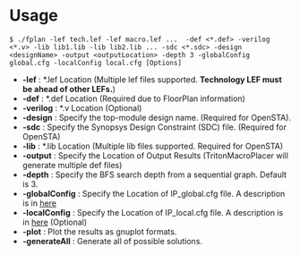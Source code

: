 # Usage

    $ ./fplan -lef tech.lef -lef macro.lef ...  -def <*.def> -verilog <*.v> -lib lib1.lib -lib lib2.lib ... -sdc <*.sdc> -design <designName> -output <outputLocation> -depth 3 -globalConfig global.cfg -localConfig local.cfg [Options]

* __-lef__ : \*.lef Location (Multiple lef files supported. __Technology LEF must be ahead of other LEFs.__)
* __-def__ : \*.def Location (Required due to FloorPlan information)
* __-verilog__ : \*.v Location (Optional)
* __-design__ : Specify the top-module design name. (Required for OpenSTA). 
* __-sdc__ : Specify the Synopsys Design Constraint (SDC) file. (Required for OpenSTA)
* __-lib__ : \*.lib Location (Multiple lib files supported. Required for OpenSTA)
* __-output__ : Specify the Location of Output Results (TritonMacroPlacer will generate multiple def files)
* __-depth__ : Specify the BFS search depth from a sequential graph. Default is 3.
* __-globalConfig__ : Specify the Location of IP_global.cfg file. A description is in [here](IP_global.md)
* __-localConfig__ : Specify the Location of IP_local.cfg file. A description is in [here](IP_local.md) (Optional)
* __-plot__ : Plot the results as gnuplot formats.
* __-generateAll__ : Generate all of possible solutions. 
 
